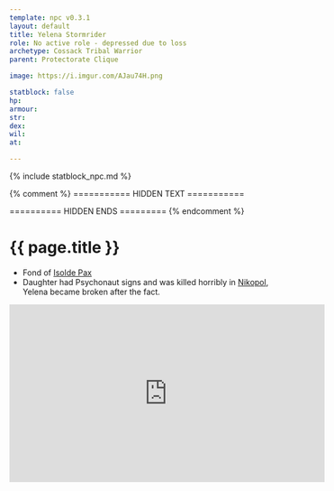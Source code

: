 ```yaml
---
template: npc v0.3.1
layout: default
title: Yelena Stormrider
role: No active role - depressed due to loss
archetype: Cossack Tribal Warrior
parent: Protectorate Clique

image: https://i.imgur.com/AJau74H.png

statblock: false
hp: 
armour: 
str: 
dex: 
wil: 
at: 

---
```


{% include statblock_npc.md %}

{% comment %} =========== HIDDEN TEXT ===========

========== HIDDEN ENDS ========= {% endcomment %}

# {{ page.title }}

- Fond of [Isolde Pax](IsoldePax.md)
- Daughter had Psychonaut signs and was killed horribly in [Nikopol](../../campaigns/ConnectNikopol/InNikopol01.md), Yelena became broken after the fact.
<iframe width="560" height="315" src="https://www.youtube.com/embed/FNYDWpgpdyw?si=5Nx2yGpdqBriy6fW" title="YouTube video player" frameborder="0" allow="accelerometer; autoplay; clipboard-write; encrypted-media; gyroscope; picture-in-picture; web-share" referrerpolicy="strict-origin-when-cross-origin" allowfullscreen></iframe>
